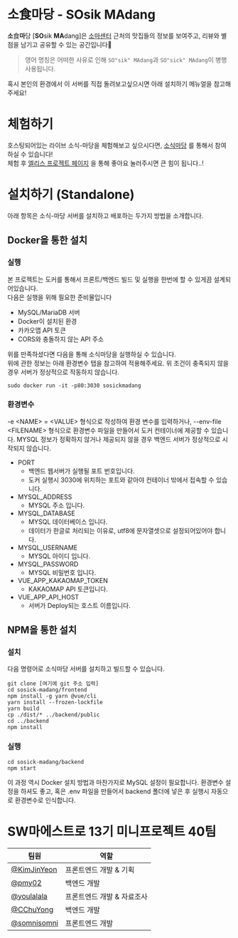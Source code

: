 소食마당 - SOsik MAdang
======================
 **소**食**마**당 \[**SO**sik **MA**dang\]은 [소마센터](https://goo.gl/maps/y3m9KtLV7YRQQMYw5) 근처의 맛집들의 정보를 보여주고, 리뷰와 별점을 남기고 공유할 수 있는 공간입니다🍖  
 > 영어 명칭은 어떠한 사유로 인해 `SO"sik" MAdang`과 `SO"sick" MAdang`이 병행 사용됩니다.

혹시 본인의 환경에서 이 서버를 직접 돌려보고싶으시면 아래 설치하기 메뉴얼을 참고해주세요!

# 체험하기
호스팅되어있는 라이브 소식-마당을 체험해보고 싶으시다면, [소식마당](https://sosick.shop/) 를 통해서 참여하실 수 있습니다!  
체험 후 [엘리스 프로젝트 페이지](https://swm.elice.io/portfolios/QqvY0z4aRE/%EC%86%8C%E9%A3%9F%EB%A7%88%EB%8B%B9-(%EC%86%8C%EC%8B%9D%EB%A7%88%EB%8B%B9)---SOsik-MAdang) 을 통해 좋아요 눌러주시면 큰 힘이 됩니다..!
 # 설치하기 (Standalone)
 아래 항목은 소식-마당 서버를 설치하고 배포하는 두가지 방법을 소개합니다.
 ## Docker을 통한 설치

 ### 실행
본 프로젝트는 도커를 통해서 프론트/백엔드 빌드 및 실행을 한번에 할 수 있게끔 설계되어있습니다.  
다음은 실행을 위해 필요한 준비물입니다
* MySQL/MariaDB 서버
* Docker이 설치된 환경
* 카카오맵 API 토큰
* CORS와 충돌하지 않는 API 주소

위를 만족하셨다면 다음을 통해 소식마당을 실행하실 수 있습니다.  
위에 관한 정보는 아래 환경변수 탭을 참고하여 적용해주세요. 위 조건이 충족되지 않을 경우 서버가 정상적으로 작동하지 않습니다.
```
sudo docker run -it -p80:3030 sosickmadang
```
### 환경변수
-e \<NAME> = \<VALUE> 형식으로 작성하여 환경 변수를 입력하거나, --env-file \<FILENAME> 형식으로 환경변수 파일을 만들어서 도커 컨테이너에 제공할 수 있습니다.
MYSQL 정보가 정확하지 않거나 제공되지 않을 경우 백엔드 서버가 정상적으로 시작되지 않습니다.

* PORT
    * 백엔드 웹서버가 실행될 포트 번호입니다.
    * 도커 실행시 3030에 위치하는 포트와 같아야 컨테이너 밖에서 접속할 수 있습니다.
* MYSQL_ADDRESS
    * MYSQL 주소 입니다.
* MYSQL_DATABASE
    * MYSQL 데이터베이스 입니다.
    * 데이터가 한글로 처리되는 이유로, utf8에 문자열셋으로 설정되어있어야 합니다.
* MYSQL_USERNAME
    * MYSQL 아이디 입니다.
* MYSQL_PASSWORD
    * MYSQL 비밀번호 입니다.
* VUE_APP_KAKAOMAP_TOKEN
    * KAKAOMAP API 토큰입니다.
* VUE_APP_API_HOST
    * 서버가 Deploy되는 호스트 이름입니다.


## NPM을 통한 설치
### 설치
다음 명령어로 소식마당 서버를 설치하고 빌드할 수 있습니다.  

```
git clone [여기에 git 주소 입력]
cd sosick-madang/frontend
npm install -g yarn @vue/cli 
yarn install --frozen-lockfile 
yarn build
cp ./dist/* ../backend/public
cd ../backend
npm install
```
### 실행
```
cd sosick-madang/backend
npm start
```
이 과정 역시 Docker 설치 방법과 마찬가지로 MySQL 설정이 필요합니다. 환경변수 설정을 하셔도 좋고, 혹은 .env 파일을 만들어서 backend 폴더에 넣은 후 실행시 자동으로 환경변수로 인식합니다.


# SW마에스트로 13기 미니프로젝트 40팀
| 팀원 | 역할 |
| ---- | ---- |
| [@KimJinYeon](https://github.com/KimJinYeon) | 프론트엔드 개발 & 기획 |
| [@pmy02](https://github.com/pmy02) | 백엔드 개발 |
| [@youlalala](https://github.com/youlalala) | 프론트엔드 개발 & 자료조사 |
| [@CChuYong](https://github.com/CChuYong) | 백엔드 개발 |
| [@somnisomni](https://github.com/somnisomni) | 프론트엔드 개발 |

